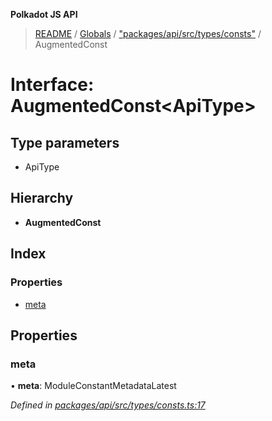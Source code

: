 **Polkadot JS API**

> [README](../README.md) / [Globals](../globals.md) / ["packages/api/src/types/consts"](../modules/_packages_api_src_types_consts_.md) / AugmentedConst

# Interface: AugmentedConst\<**ApiType**>

## Type parameters

* ApiType

## Hierarchy

* **AugmentedConst**

## Index

### Properties

* [meta](_packages_api_src_types_consts_.augmentedconst.md#meta)

## Properties

### meta

•  **meta**: ModuleConstantMetadataLatest

*Defined in [packages/api/src/types/consts.ts:17](https://github.com/polkadot-js/api/blob/8631f68ba/packages/api/src/types/consts.ts#L17)*
